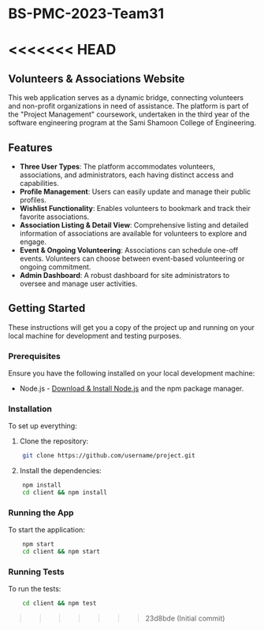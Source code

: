 # BS-PMC-2023-Team31
<<<<<<< HEAD
=======
## Volunteers & Associations Website

This web application serves as a dynamic bridge, connecting volunteers and non-profit organizations in need of assistance. The platform is part of the "Project Management" coursework, undertaken in the third year of the software engineering program at the Sami Shamoon College of Engineering.

## Features

- **Three User Types**: The platform accommodates volunteers, associations, and administrators, each having distinct access and capabilities.
- **Profile Management**: Users can easily update and manage their public profiles.
- **Wishlist Functionality**: Enables volunteers to bookmark and track their favorite associations.
- **Association Listing & Detail View**: Comprehensive listing and detailed information of associations are available for volunteers to explore and engage.
- **Event & Ongoing Volunteering**: Associations can schedule one-off events. Volunteers can choose between event-based volunteering or ongoing commitment.
- **Admin Dashboard**: A robust dashboard for site administrators to oversee and manage user activities.

## Getting Started

These instructions will get you a copy of the project up and running on your local machine for development and testing purposes.

### Prerequisites

Ensure you have the following installed on your local development machine:

- Node.js - [Download & Install Node.js](https://nodejs.org/en/download/) and the npm package manager.

### Installation 

To set up everything:

1. Clone the repository:

```bash
    git clone https://github.com/username/project.git
```
2. Install the dependencies:

```bash
    npm install
    cd client && npm install
```
### Running the App

To start the application:

```bash
    npm start
    cd client && npm start
```

### Running Tests

To run the tests:

```bash
    cd client && npm test
```
>>>>>>> 23d8bde (Initial commit)
